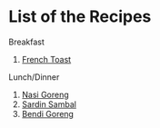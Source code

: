 # List of the Recipes 

Breakfast
1. [French Toast]()

Lunch/Dinner
1. [Nasi Goreng](https://github.com/lol4291/my-recipes/tree/main/Nasi%20Goreng)
2. [Sardin Sambal](https://github.com/lol4291/my-recipes/tree/main/Sardin%20Sambal)
3. [Bendi Goreng](https://github.com/lol4291/my-recipes/tree/main/Bendi%20Goreng)

